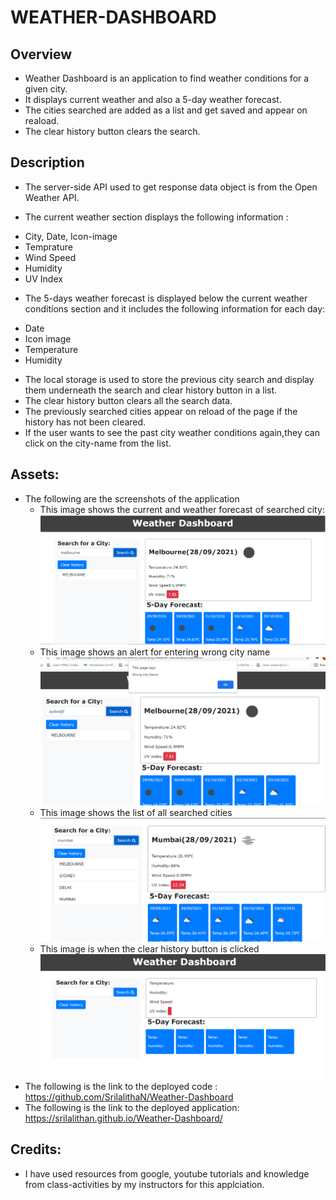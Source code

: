 # WEATHER-DASHBOARD

## Overview

- Weather Dashboard is an application to find weather conditions for a given city.
- It displays current weather and also a 5-day weather forecast.
- The cities searched are added as a list and get saved and appear on reaload.
- The clear history button clears the search.

## Description

- The server-side API used to get response data object is from the Open Weather API.

- The current weather section displays the following information :

* City, Date, Icon-image
* Temprature
* Wind Speed
* Humidity
* UV Index

- The 5-days weather forecast is displayed below the current weather conditions section and it includes the following information for each day:

* Date
* Icon image
* Temperature
* Humidity

- The local storage is used to store the previous city search and display them underneath the search and clear history button in a list.
- The clear history button clears all the search data.
- The previously searched cities appear on reload of the page if the history has not been cleared.
- If the user wants to see the past city weather conditions again,they can click on the city-name from the list.

## Assets:

- The following are the screenshots of the application
  - This image shows the current and weather forecast of searched city:
    ![](assets/images/screenshot1.png)
  - This image shows an alert for entering wrong city name
    ![](assets/images/screenshot2.png)
  - This image shows the list of all searched cities
    ![](assets/images/screenshot3.png)
  - This image is when the clear history button is clicked
    ![](assets/images/screenshot4.png)
- The following is the link to the deployed code : https://github.com/SrilalithaN/Weather-Dashboard
- The following is the link to the deployed application: https://srilalithan.github.io/Weather-Dashboard/

## Credits:

- I have used resources from google, youtube tutorials and knowledge from class-activities by my instructors for this applciation.
